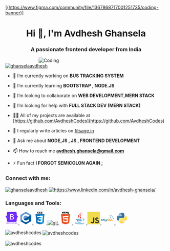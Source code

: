 [(https://www.figma.com/community/file/1367868717001251735/coding-banner)]
<h1 align="center">Hi 👋, I'm Avdhesh Ghansela</h1>
<h3 align="center">A passionate frontend developer from India</h3>
<img align="right" alt="Coding" width="400" src=https://media3.giphy.com/media/v1.Y2lkPTc5MGI3NjExOTk3b3pqcmEydjc2Njd6aHFpZ3o3YnpzcmN2N2xyd2V4djZ5Ym1mOSZlcD12MV9pbnRlcm5hbF9naWZfYnlfaWQmY3Q9Zw/78XCFBGOlS6keY1Bil/giphy.gif>


<p align="left"> <a href="https://twitter.com/ghanselaavdhesh" target="blank"><img src="https://img.shields.io/twitter/follow/ghanselaavdhesh?logo=twitter&style=for-the-badge" alt="ghanselaavdhesh" /></a> </p>

- 🔭 I’m currently working on **BUS TRACKING SYSTEM**

- 🌱 I’m currently learning **BOOTSTRAP , NODE.JS**

- 👯 I’m looking to collaborate on **WEB DEVELOPMENT,MERN STACK**

- 🤝 I’m looking for help with **FULL STACK DEV (MERN STACK)**

- 👨‍💻 All of my projects are available at [https://github.com/AvdheshCodes](https://github.com/AvdheshCodes)

- 📝 I regularly write articles on [fitsage.in](fitsage.in)

- 💬 Ask me about **NODE,JS , JS , FRONTEND DEVELOPMENT**

- 📫 How to reach me **avdhesh.ghansela@gmail.com**

- ⚡ Fun fact **I FORGOT SEMICOLON AGAIN ;**

<h3 align="left">Connect with me:</h3>
<p align="left">
<a href="https://twitter.com/ghanselaavdhesh" target="blank"><img align="center" src="https://raw.githubusercontent.com/rahuldkjain/github-profile-readme-generator/master/src/images/icons/Social/twitter.svg" alt="ghanselaavdhesh" height="30" width="40" /></a>
<a href="https://linkedin.com/in/https://www.linkedin.com/in/avdhesh-ghansela/" target="blank"><img align="center" src="https://raw.githubusercontent.com/rahuldkjain/github-profile-readme-generator/master/src/images/icons/Social/linked-in-alt.svg" alt="https://www.linkedin.com/in/avdhesh-ghansela/" height="30" width="40" /></a>
</p>

<h3 align="left">Languages and Tools:</h3>
<p align="left"> <a href="https://getbootstrap.com" target="_blank" rel="noreferrer"> <img src="https://raw.githubusercontent.com/devicons/devicon/master/icons/bootstrap/bootstrap-plain-wordmark.svg" alt="bootstrap" width="40" height="40"/> </a> <a href="https://www.cprogramming.com/" target="_blank" rel="noreferrer"> <img src="https://raw.githubusercontent.com/devicons/devicon/master/icons/c/c-original.svg" alt="c" width="40" height="40"/> </a> <a href="https://www.w3schools.com/css/" target="_blank" rel="noreferrer"> <img src="https://raw.githubusercontent.com/devicons/devicon/master/icons/css3/css3-original-wordmark.svg" alt="css3" width="40" height="40"/> </a> <a href="https://git-scm.com/" target="_blank" rel="noreferrer"> <img src="https://www.vectorlogo.zone/logos/git-scm/git-scm-icon.svg" alt="git" width="40" height="40"/> </a> <a href="https://www.w3.org/html/" target="_blank" rel="noreferrer"> <img src="https://raw.githubusercontent.com/devicons/devicon/master/icons/html5/html5-original-wordmark.svg" alt="html5" width="40" height="40"/> </a> <a href="https://www.java.com" target="_blank" rel="noreferrer"> <img src="https://raw.githubusercontent.com/devicons/devicon/master/icons/java/java-original.svg" alt="java" width="40" height="40"/> </a> <a href="https://developer.mozilla.org/en-US/docs/Web/JavaScript" target="_blank" rel="noreferrer"> <img src="https://raw.githubusercontent.com/devicons/devicon/master/icons/javascript/javascript-original.svg" alt="javascript" width="40" height="40"/> </a> <a href="https://www.mysql.com/" target="_blank" rel="noreferrer"> <img src="https://raw.githubusercontent.com/devicons/devicon/master/icons/mysql/mysql-original-wordmark.svg" alt="mysql" width="40" height="40"/> </a> <a href="https://www.python.org" target="_blank" rel="noreferrer"> <img src="https://raw.githubusercontent.com/devicons/devicon/master/icons/python/python-original.svg" alt="python" width="40" height="40"/> </a> </p>

<p><img align="left" src="https://github-readme-stats.vercel.app/api/top-langs?username=avdheshcodes&show_icons=true&locale=en&layout=compact" alt="avdheshcodes" /></p>

<p>&nbsp;<img align="center" src="https://github-readme-stats.vercel.app/api?username=avdheshcodes&show_icons=true&locale=en" alt="avdheshcodes" /></p>

<p><img align="center" src="https://github-readme-streak-stats.herokuapp.com/?user=avdheshcodes&" alt="avdheshcodes" /></p>
